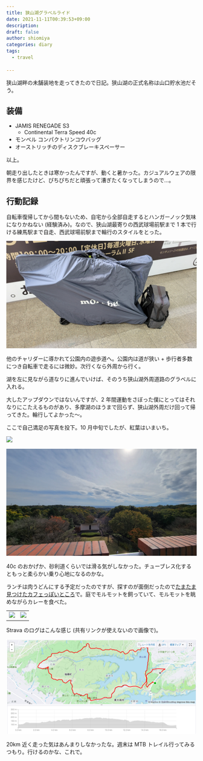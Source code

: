 ```yaml
---
title: 狭山湖グラベルライド
date: 2021-11-11T00:39:53+09:00
description:
draft: false
author: shiomiya
categories: diary
tags:
  - travel

---
```


狭山湖畔の未舗装地を走ってきたので日記。狭山湖の正式名称は山口貯水池だそう。

## 装備

- JAMIS RENEGADE S3
  - Continental Terra Speed 40c
- モンベル コンパクトリンコウバッグ
- オーストリッチのディスクブレーキスペーサー

以上。

朝走り出したときは寒かったんですが、動くと暑かった。カジュアルウェアの限界を感じたけど、ぴちぴちだと頑張って漕ぎたくなってしまうので...。

## 行動記録

自転車復帰してから間もないため、自宅から全部自走するとハンガーノック気味になりかねない (経験済み)。なので、狭山湖最寄りの西武球場前駅まで 1 本で行ける練馬駅まで自走、西武球場前駅まで輪行のスタイルをとった。

![](20211107_101233.jpg "モンベル コンパクトリンコウバッグ")

他のチャリダーに導かれて公園内の遊歩道へ。公園内は道が狭い + 歩行者多数につき自転車で走るには微妙。次行くなら外周から行く。

湖を左に見ながら道なりに進んでいけば、そのうち狭山湖外周道路のグラベルに入れる。

大したアップダウンではないんですが、2 年間運動をさぼった僕にとってはそれなりにこたえるものがあり、多摩湖のほうまで回らず、狭山湖外周だけ回って帰ってきた。輪行してよかった～。

ここで自己満足の写真を投下。10 月中旬でしたが、紅葉はいまいち。

![](20211107_114604.jpg)

![](20211107_120856.jpg)

40c のおかげか、砂利道くらいでは滑る気がしなかった。チューブレス化するともっと柔らかい乗り心地になるのかな。

ランチは肉うどんにする予定だったのですが、探すのが面倒だったので[たまたま見つけたカフェっぽいところ](https://cafe-garden-threeleaf.com/)で。庭でモルモットを飼っていて、モルモットを眺めながらカレーを食べた。

<table>
  <tr>
    <td><img src="20211107_133438.jpg" /></td>
    <td><img src="20211107_131757.jpg" /></td>
  </tr>
</table>

Strava のログはこんな感じ (共有リンクが使えないので画像で)。

![](2021-11-11-22-29-14.png)

20km 近く走った気はあんまりしなかったな。週末は MTB トレイル行ってみるつもり。行けるのかな、これで。
